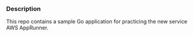 ### Description

This repo contains a sample Go application for practicing the new service AWS AppRunner.
